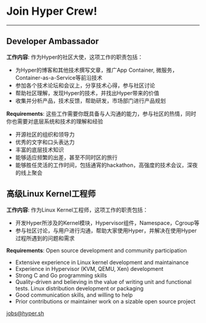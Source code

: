 # Join Hyper Crew!

-----------

## Developer Ambassador

**工作内容**:
作为Hyper的社区大使，这项工作的职责包括：

- 为Hyper的博客和其他技术撰写文章，推广App Container, 微服务，Container-as-a-Service等前沿技术
- 参加各个技术论坛和会议上，分享技术心得，参与社区讨论
- 帮助社区理解，发现Hyper的技术，并找出Hyper带来的价值
- 收集并分析产品，技术反馈，帮助研发，市场部门进行产品规划

**Requirements**:
这些工作需要你既具备与人沟通的能力，参与社区的热情，同时你也需要对底层系统和技术的理解和经验
- 开源社区的组织和领导力
- 优秀的文字和口头表达力 
- 丰富的底层技术知识
- 能够适应频繁的出差，甚至不同时区的旅行
- 能够胜任灵活的工作时间，包括通宵的hackathon，高强度的技术会议，深夜的线上聚会


## 高级Linux Kernel工程师

**工作内容**:
作为Linux Kernel工程师，这项工作的职责包括：

- 开发Hyper所涉及的Kernel模块，Hypervisor组件，Namespace，Cgroup等
- 参与社区讨论，与用户进行沟通，帮助大家使用Hyper，并解决在使用Hyper过程所遇到的问题和需求

**Requirements**:
Open source development and community participation
- Extensive experience in Linux kernel development and maintainance
- Experience in Hypervisor (KVM, QEMU, Xen) development
- Strong C and Go programming skills
- Quality-driven and believing in the value of writing unit and functional tests.
Linux distribution development or packaging
- Good communication skills, and willing to help
- Prior contributions or maintainer work on a sizable open source project

jobs@hyper.sh
